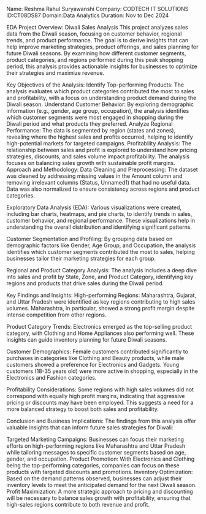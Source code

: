 Name: Reshma Rahul Suryawanshi
Company: CODTECH IT SOLUTIONS
ID:CT08DS87
Domain:Data Analytics
Duration: Nov to Dec 2024

EDA 
Project Overview: Diwali Sales Analysis
This project analyzes sales data from the Diwali season, focusing on customer behavior, regional trends, and product performance. The goal is to derive insights that can help improve marketing strategies, product offerings, and sales planning for future Diwali seasons. By examining how different customer segments, product categories, and regions performed during this peak shopping period, this analysis provides actionable insights for businesses to optimize their strategies and maximize revenue.


Key Objectives of the Analysis:
Identify Top-performing Products: The analysis evaluates which product categories contributed the most to sales and profitability, with a focus on understanding product demand during the Diwali season.
Understand Customer Behavior: By exploring demographic information (e.g., gender, age group, occupation), the analysis identifies which customer segments were most engaged in shopping during the Diwali period and what products they preferred.
Analyze Regional Performance: The data is segmented by region (states and zones), revealing where the highest sales and profits occurred, helping to identify high-potential markets for targeted campaigns.
Profitability Analysis: The relationship between sales and profit is explored to understand how pricing strategies, discounts, and sales volume impact profitability. The analysis focuses on balancing sales growth with sustainable profit margins.
Approach and Methodology:
Data Cleaning and Preprocessing: The dataset was cleaned by addressing missing values in the Amount column and removing irrelevant columns (Status, Unnamed1) that had no useful data. Data was also normalized to ensure consistency across regions and product categories.

Exploratory Data Analysis (EDA): Various visualizations were created, including bar charts, heatmaps, and pie charts, to identify trends in sales, customer behavior, and regional performance. These visualizations help in understanding the overall distribution and identifying significant patterns.

Customer Segmentation and Profiling: By grouping data based on demographic factors like Gender, Age Group, and Occupation, the analysis identifies which customer segments contributed the most to sales, helping businesses tailor their marketing strategies for each group.

Regional and Product Category Analysis: The analysis includes a deep dive into sales and profit by State, Zone, and Product Category, identifying key regions and products that drive sales during the Diwali period.



Key Findings and Insights:
High-performing Regions: Maharashtra, Gujarat, and Uttar Pradesh were identified as key regions contributing to high sales volumes. Maharashtra, in particular, showed a strong profit margin despite intense competition from other regions.

Product Category Trends: Electronics emerged as the top-selling product category, with Clothing and Home Appliances also performing well. These insights can guide inventory planning for future Diwali seasons.

Customer Demographics: Female customers contributed significantly to purchases in categories like Clothing and Beauty products, while male customers showed a preference for Electronics and Gadgets. Young customers (18-35 years old) were more active in shopping, especially in the Electronics and Fashion categories.

Profitability Considerations: Some regions with high sales volumes did not correspond with equally high profit margins, indicating that aggressive pricing or discounts may have been employed. This suggests a need for a more balanced strategy to boost both sales and profitability.


Conclusion and Business Implications:
The findings from this analysis offer valuable insights that can inform future sales strategies for Diwali:

Targeted Marketing Campaigns: Businesses can focus their marketing efforts on high-performing regions like Maharashtra and Uttar Pradesh while tailoring messages to specific customer segments based on age, gender, and occupation.
Product Promotion: With Electronics and Clothing being the top-performing categories, companies can focus on these products with targeted discounts and promotions.
Inventory Optimization: Based on the demand patterns observed, businesses can adjust their inventory levels to meet the anticipated demand for the next Diwali season.
Profit Maximization: A more strategic approach to pricing and discounting will be necessary to balance sales growth with profitability, ensuring that high-sales regions contribute to both revenue and profit.













